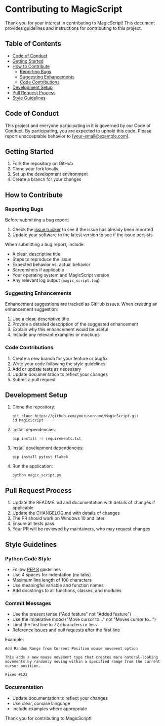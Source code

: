 # Contributing to MagicScript

Thank you for your interest in contributing to MagicScript! This document provides guidelines and instructions for contributing to this project.

## Table of Contents

- [Code of Conduct](#code-of-conduct)
- [Getting Started](#getting-started)
- [How to Contribute](#how-to-contribute)
  - [Reporting Bugs](#reporting-bugs)
  - [Suggesting Enhancements](#suggesting-enhancements)
  - [Code Contributions](#code-contributions)
- [Development Setup](#development-setup)
- [Pull Request Process](#pull-request-process)
- [Style Guidelines](#style-guidelines)

## Code of Conduct

This project and everyone participating in it is governed by our Code of Conduct. By participating, you are expected to uphold this code. Please report unacceptable behavior to [your-email@example.com].

## Getting Started

1. Fork the repository on GitHub
2. Clone your fork locally
3. Set up the development environment
4. Create a branch for your changes

## How to Contribute

### Reporting Bugs

Before submitting a bug report:

1. Check the [issue tracker](https://github.com/yourusername/MagicScript/issues) to see if the issue has already been reported
2. Update your software to the latest version to see if the issue persists

When submitting a bug report, include:

- A clear, descriptive title
- Steps to reproduce the issue
- Expected behavior vs. actual behavior
- Screenshots if applicable
- Your operating system and MagicScript version
- Any relevant log output (`magic_script.log`)

### Suggesting Enhancements

Enhancement suggestions are tracked as GitHub issues. When creating an enhancement suggestion:

1. Use a clear, descriptive title
2. Provide a detailed description of the suggested enhancement
3. Explain why this enhancement would be useful
4. Include any relevant examples or mockups

### Code Contributions

1. Create a new branch for your feature or bugfix
2. Write your code following the style guidelines
3. Add or update tests as necessary
4. Update documentation to reflect your changes
5. Submit a pull request

## Development Setup

1. Clone the repository:
   ```
   git clone https://github.com/yourusername/MagicScript.git
   cd MagicScript
   ```

2. Install dependencies:
   ```
   pip install -r requirements.txt
   ```

3. Install development dependencies:
   ```
   pip install pytest flake8
   ```

4. Run the application:
   ```
   python magic_script.py
   ```

## Pull Request Process

1. Update the README.md and documentation with details of changes if applicable
2. Update the CHANGELOG.md with details of changes
3. The PR should work on Windows 10 and later
4. Ensure all tests pass
5. Your PR will be reviewed by maintainers, who may request changes

## Style Guidelines

### Python Code Style

- Follow [PEP 8](https://www.python.org/dev/peps/pep-0008/) guidelines
- Use 4 spaces for indentation (no tabs)
- Maximum line length of 100 characters
- Use meaningful variable and function names
- Add docstrings to all functions, classes, and modules

### Commit Messages

- Use the present tense ("Add feature" not "Added feature")
- Use the imperative mood ("Move cursor to..." not "Moves cursor to...")
- Limit the first line to 72 characters or less
- Reference issues and pull requests after the first line

Example:
```
Add Random Range from Current Position mouse movement option

This adds a new mouse movement type that creates more natural-looking
movements by randomly moving within a specified range from the current
cursor position.

Fixes #123
```

### Documentation

- Update documentation to reflect your changes
- Use clear, concise language
- Include examples where appropriate

Thank you for contributing to MagicScript!